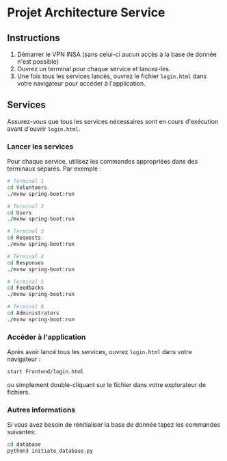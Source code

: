 # Projet Architecture Service

## Instructions

1. Démarrer le VPN INSA (sans celui-ci aucun accès à la base de donnée n'est possible)
2. Ouvrez un terminal pour chaque service et lancez-les.
3. Une fois tous les services lancés, ouvrez le fichier `login.html` dans votre navigateur pour accéder à l'application.

## Services

Assurez-vous que tous les services nécessaires sont en cours d'exécution avant d'ouvrir `login.html`.

### Lancer les services

Pour chaque service, utilisez les commandes appropriées dans des terminaux séparés. Par exemple :

```bash
# Terminal 1
cd Volunteers
./mvnw spring-boot:run

# Terminal 2
cd Users
./mvnw spring-boot:run

# Terminal 3
cd Requests
./mvnw spring-boot:run

# Terminal 4
cd Responses
./mvnw spring-boot:run

# Terminal 5
cd Feedbacks
./mvnw spring-boot:run

# Terminal 6
cd Administrators
./mvnw spring-boot:run
```

### Accéder à l'application

Après avoir lancé tous les services, ouvrez `login.html` dans votre navigateur :

```bash
start Frontend/login.html
```

ou simplement double-cliquant sur le fichier dans votre explorateur de fichiers.

### Autres informations

Si vous avez besoin de rénitialiser la base de donnée tapez les commandes suivantes:

```bash
cd database
python3 initiate_database.py
```
